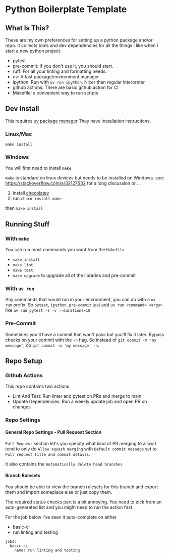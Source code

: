 # Python Boilerplate Template

## What Is This?

These are my own preferences for setting up a python package and/or repo.
It collects tools and dev dependencies for all the things I like when
I start a new python project.

- pytest
- pre-commit: If you don't use it, you should start.
- ruff: For all your linting and formatting needs.
- uv: A fast package/environment manager
- ipython: Run with `uv run ipython`. Nicer than regular interpreter
- github actions: There are basic github action for CI
- Makefile: a convenient way to run scripts

## Dev Install

This requires [uv package manager](https://docs.astral.sh/uv/getting-started/installation/)
They have installation instructions.

### Linux/Mac

`make install`

### Windows

You will first need to install `make`.

`make` is standard on linux devices but needs to be installed on Windows.
see: https://stackoverflow.com/a/32127632 for a long discussion or ...

1. install [chocolatey](https://chocolatey.org/install)
2. run `choco install make`

then `make install`

## Running Stuff

### With `make`

You can run most commands you want from the `Makefile`

- `make install`
- `make lint`
- `make test`
- `make upgrade` to upgrade all of the libraries and pre-commit

### With `uv run`

Any commands that would run in your envronment, you can do with a `uv run`
prefix.  So `pytest`, `ipython`, `pre-commit` just add `uv run <command> <args>`
like `uv run pytest -s -v --durations=10`

### Pre-Commit

Sometimes you'll have a commit that won't pass but you'll fix it later.
Bypass checks on your commit with the `-n` flag. So instead of
`git commit -m 'my message'`, do `git commit -m 'my message' -n`.


## Repo Setup

### Github Actions

This repo contains two actions

- Lint And Test: Run linter and pytest on PRs and merge to main
- Update Dependencies: Run a weekly update job and open PR on changes


### Repo Settings

#### General Repo Settings - Pull Request Section

`Pull Request` section let's you specify what kind of PR merging to allow
I tend to only do  `Allow squash merging` with `Default commit message`
set to `Pull request title and commit details`.

It also contains the `Automatically delete head branches`

#### Branch Rulesets

You should be able to view the branch rulesets for this branch
and export them and import someplace else or just copy them.

The required status checks part is a bit annoying. You need to pick
from an auto-generated list and you might need to run the action first

For the job below I've seen it auto-complete on either

- basic-ci
- run linting and testing

```
jobs:
  basic-ci:
    name: run linting and testing
```
